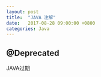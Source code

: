 ```yaml
---
layout: post
title:  "JAVA 注解"
date:   2017-08-28 09:00:00 +0800
categories: Java
---
```

## @Deprecated  ##
JAVA过期


